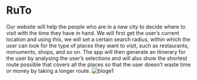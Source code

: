 # RuTo
Our website will help the people who are in a new city to decide where to visit with the time they have in hand. We will first get the user’s current location and using this, we will set a certain search radius, within which the user can look for the type of places they want to visit, such as restaurants, monuments, shops, and so on. The app will then generate an itinerary for the user by analysing the user’s selections and will also show the shortest route possible that covers all the places so that the user doesn’t waste time or money by taking a longer route.
![bloge1](https://user-images.githubusercontent.com/54947105/182123152-2c5ee71a-0e13-43f8-b481-cd5b0ca24f38.png)
